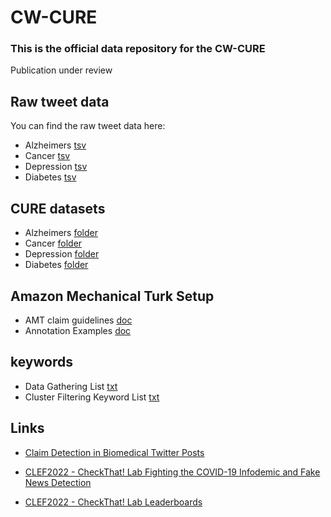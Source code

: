 # CW-CURE

###  This is the official data repository for the CW-CURE

Publication under review

## Raw tweet data
You can find the raw tweet data here:
* Alzheimers [tsv](/raw_tweets/alzheimers.tsv)
* Cancer [tsv](/raw_tweets/alzheimers.tsv)
* Depression [tsv](/raw_tweets/alzheimers.tsv)
* Diabetes [tsv](/raw_tweets/alzheimers.tsv)

## CURE datasets
* Alzheimers [folder](/CURE_data/alzheimers)
* Cancer [folder](/CURE_data/alzheimers)
* Depression [folder](/CURE_data/alzheimers)
* Diabetes [folder](/CURE_data/alzheimers)

## Amazon Mechanical Turk Setup
* AMT claim guidelines [doc](/AMT_setup/doc/AMT_claim_guidelines.docx)
* Annotation Examples [doc](/AMT_setup/doc/examples_annotation.docx)

## keywords
* Data Gathering List [txt](/Keywords/data_gathering_list.txt)
* Cluster Filtering Keyword List [txt](/Keywords/cluster_filtering_keyword_list.txt)

## Links
* [Claim Detection in Biomedical Twitter Posts]( https://aclanthology.org/2021.bionlp-1.15)

* [CLEF2022 - CheckThat! Lab Fighting the COVID-19 Infodemic and Fake News Detection](https://sites.google.com/view/clef2022-checkthat)

* [CLEF2022 - CheckThat! Lab Leaderboards](https://docs.google.com/spreadsheets/d/1LMjU7nrl2R7iuAE023kwip2lxQw9jG2V6hEHPChBuHE/edit#gid=0)
